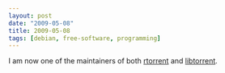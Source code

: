 ```yaml
---
layout: post
date: "2009-05-08"
title: 2009-05-08
tags: [debian, free-software, programming]
---
```

I am now one of the maintainers of both
[rtorrent](http://packages.debian.org/rtorrent) and
[libtorrent](http://packages.debian.org/libtorrent).


